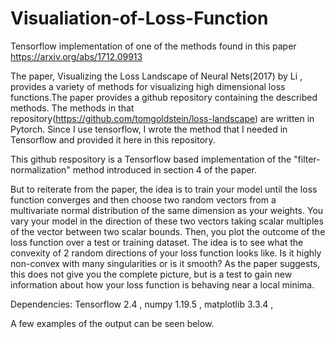 # Visualiation-of-Loss-Function
Tensorflow implementation of one of the methods found in this paper https://arxiv.org/abs/1712.09913

The paper, Visualizing the Loss Landscape of Neural Nets(2017) by Li , provides a variety of methods for visualizing high
dimensional loss functions.The paper provides a github repository containing the described methods. The methods in that repository(https://github.com/tomgoldstein/loss-landscape) are written in Pytorch. Since I 
use tensorflow, I wrote the method that I needed in Tensorflow and provided it here in this repository.

This github respository is a Tensorflow based implementation of the "filter-normalization" method introduced in section 4 of the paper. 

But to reiterate from the paper, the idea is to train your model until the loss function converges and then choose two random vectors from a multivariate normal distribution of the same dimension as your weights. You vary your model in the direction of these two vectors taking scalar multiples of the vector between two scalar bounds. Then, you plot the outcome of the loss function over a test or training dataset. The idea is to see what the convexity of 2 random directions of your loss function looks like. Is it highly non-convex with many singularities or is it smooth? As the paper suggests, this does not give you the complete picture, but is a test to gain new information about how your loss function is behaving near a local minima.


Dependencies:
Tensorflow 2.4 ,
numpy 1.19.5 ,
matplotlib 3.3.4 ,

A few examples of the output can be seen below.
